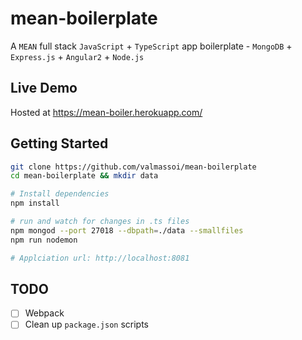 # mean-boilerplate
A `MEAN` full stack `JavaScript` + `TypeScript` app boilerplate - `MongoDB` + `Express.js` + `Angular2` + `Node.js`

## Live Demo
Hosted at https://mean-boiler.herokuapp.com/

## Getting Started
```bash
git clone https://github.com/valmassoi/mean-boilerplate
cd mean-boilerplate && mkdir data

# Install dependencies
npm install

# run and watch for changes in .ts files
npm mongod --port 27018 --dbpath=./data --smallfiles
npm run nodemon

# Applciation url: http://localhost:8081
```

## TODO
- [ ] Webpack  
- [ ] Clean up `package.json` scripts  
